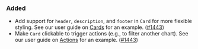 <!--
A new scriv changelog fragment.

Uncomment the section that is right (remove the HTML comment wrapper).
-->

<!--
### Highlights ✨

- A bullet item for the Highlights ✨ category with a link to the relevant PR at the end of your entry, e.g. Enable feature XXX. ([#1](https://github.com/mckinsey/vizro/pull/1))

-->
<!--
### Removed

- A bullet item for the Removed category with a link to the relevant PR at the end of your entry, e.g. Enable feature XXX. ([#1](https://github.com/mckinsey/vizro/pull/1))

-->

### Added

- Add support for `header`, `description`, and `footer` in `Card` for more flexible styling. See our user guide on [Cards](https://vizro.readthedocs.io/en/stable/pages/user-guides/card/#add-header-and-footer) for an example. ([#1443](https://github.com/mckinsey/vizro/pull/1443))
- Make `Card` clickable to trigger actions (e.g., to filter another chart). See our user guide on [Actions]((https://vizro.readthedocs.io/en/stable/pages/user-guides/actions/#trigger-an-action-with-a-card)) for an example. ([#1443](https://github.com/mckinsey/vizro/pull/1443))

<!--
### Changed

- A bullet item for the Changed category with a link to the relevant PR at the end of your entry, e.g. Enable feature XXX. ([#1](https://github.com/mckinsey/vizro/pull/1))

-->
<!--
### Deprecated

- A bullet item for the Deprecated category with a link to the relevant PR at the end of your entry, e.g. Enable feature XXX. ([#1](https://github.com/mckinsey/vizro/pull/1))

-->
<!--
### Fixed

- A bullet item for the Fixed category with a link to the relevant PR at the end of your entry, e.g. Enable feature XXX. ([#1](https://github.com/mckinsey/vizro/pull/1))

-->
<!--
### Security

- A bullet item for the Security category with a link to the relevant PR at the end of your entry, e.g. Enable feature XXX. ([#1](https://github.com/mckinsey/vizro/pull/1))

-->
